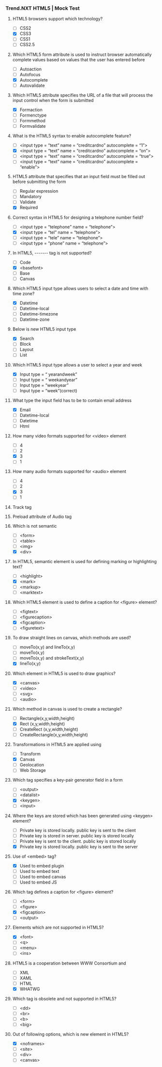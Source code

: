 ### Trend.NXT HTML5 | Mock Test

1. HTML5 browsers support which technology?
	- [ ] CSS2
	- [x] CSS3
	- [ ] CSS1
	- [ ] CSS2.5

2. Which HTML5 form attribute is used to instruct browser automatically complete values based on values that the user has entered before
	- [ ] Autoaction
	- [ ] Autofocus
	- [x] Autocomplete
	- [ ] Autovalidate

3. Which HTML5 attribute specifies the URL of a file that will process the input control when the form is submitted
	- [x] Formaction
	- [ ] Formenctype
	- [ ] Formmethod
	- [ ] Formvalidate

4. What is the HTML5 syntax to enable autocomplete feature?
	- [ ] &lt;input type = “text” name = “creditcardno” autocomplete = “1”&gt;
	- [x] &lt;input type = “text” name = “creditcardno” autocomplete = “on”&gt;
	- [ ] &lt;input type = “text” name = “creditcardno” autocomplete = “true”&gt;
	- [ ] &lt;input type = “text” name = “creditcardno” autocomplete = “enable”&gt;

5. HTML5 attribute that specifies that an input field must be filled out before submitting the form
	- [ ] Regular expression
	- [ ] Mandatory
	- [ ] Validate
	- [x] Required

6. Correct syntax in HTML5 for designing a telephone number field?
	- [ ] &lt;input type = “telephone” name = “telephone”&gt;
	- [x] &lt;input type = “tel” name = “telephone”&gt;
	- [ ] &lt;input type = “tele” name = “telephone”&gt;
	- [ ] &lt;input type = “phone” name = “telephone”&gt;

7. In HTML5, ------- tag is not supported?
	- [ ] Code
	- [x] &lt;basefont&gt;
	- [ ] Base
	- [ ] Canvas

8. Which HTML5 input type allows users to select a date and time with time zone?
	- [x] Datetime
	- [ ] Datetime-local
	- [ ] Datetime-timezone
	- [ ] Datetime-zone

9. Below is new HTML5 input type
	- [x] Search
	- [ ] Block
	- [ ] Layout
	- [ ] List
10. Which HTML5 input type allows a user to select a year and week
	- [x] Input type = “ yearandweek”
	- [ ] Input type = “ weekandyear”
	- [ ] Input type = “weekyear”
	- [ ] Input type = “week”(correct)

11. What type the input field has to be to contain email address
	- [x] Email
	- [ ] Datetime-local
	- [ ] Datetime
	- [ ] Html

12. How many video formats supported for &lt;video&gt; element
	- [ ] 4
	- [ ] 2
	- [x] 3
	- [ ] 1

13. How many audio formats supported for &lt;audio&gt; element
	- [ ] 4
	- [ ] 2
	- [x] 3
	- [ ] 1

14. Track tag

15. Preload attribute of Audio tag

16. Which is not semantic
	- [ ] &lt;form&gt;
	- [ ] &lt;table&gt;
	- [ ] &lt;img&gt;
	- [x] &lt;div&gt;

17. In HTML5, semantic element is used for defining marking or highlighting text?
	- [ ] &lt;highlight&gt;
	- [x] &lt;mark&gt;
	- [ ] &lt;markup&gt;
	- [ ] &lt;marktext&gt;

18. Which HTML5 element is used to define a caption for &lt;figure&gt; element?
	- [ ] &lt;figtext&gt;
	- [ ] &lt;figurecaption&gt;
	- [x] &lt;figcaption&gt;
	- [ ] &lt;figuretext&gt;

19. To draw straight lines on canvas, which methods are used?
	- [ ] moveTo(x,y) and lineTo(x,y)
	- [ ] moveTo(x,y)
	- [ ] moveTo(x,y) and strokeText(x,y)
	- [x] lineTo(x,y)

20. Which element in HTML5 is used to draw graphics?
	- [x] &lt;canvas&gt;
	- [ ] &lt;video&gt;
	- [ ] &lt;svg&gt;
	- [ ] &lt;audio&gt;

21. Which method in canvas is used to create a rectangle?
	- [ ] Rectangle(x,y,width,height)
	- [x] Rect (x,y,width,height)
	- [ ] CreateRect (x,y,width,height)
	- [ ] CreateRectangle(x,y,width,height)

22. Transformations in HTML5 are applied using
	- [ ] Transform
	- [x] Canvas
	- [ ] Geolocation
	- [ ] Web Storage

23. Which tag specifies a key-pair generator field in a form
	- [ ] &lt;output&gt;
	- [ ] &lt;datalist&gt;
	- [x] &lt;keygen&gt;
	- [ ] &lt;input&gt;

24. Where the keys are stored which has been generated using &lt;keygen&gt; element?
	- [ ] Private key is stored locally. public key is sent to the client
	- [ ] Private key is stored in server. public key is stored locally
	- [ ] Private key is sent to the client. public key is stored locally
	- [x] Private key is stored locally. public key is sent to the server

25. Use of &lt;embed&gt; tag?
	- [x] Used to embed plugin
	- [ ] Used to embed text
	- [ ] Used to embed canvas
	- [ ] Used to embed JS

26. Which tag defines a caption for &lt;figure&gt; element?
	- [ ] &lt;form&gt;
	- [ ] &lt;figure&gt;
	- [x] &lt;figcaption&gt;
	- [ ] &lt;output&gt;

27. Elements which are not supported in HTML5?
	- [x] &lt;font&gt;
	- [ ] &lt;q&gt;
	- [ ] &lt;menu&gt;
	- [ ] &lt;ins&gt;

28. HTML5 is a cooperation between WWW Consortium and
	- [ ] XML
	- [ ] XAML
	- [ ] HTML
	- [x] WHATWG

29. Which tag is obsolete and not supported in HTML5?
	- [ ] &lt;dd&gt;
	- [ ] &lt;br&gt;
	- [ ] &lt;b&gt;
	- [ ] &lt;big&gt;

30. Out of following options, which is new element in HTML5?
	- [x] &lt;noframes&gt;
	- [ ] &lt;site&gt;
	- [ ] &lt;div&gt;
	- [ ] &lt;canvas&gt;